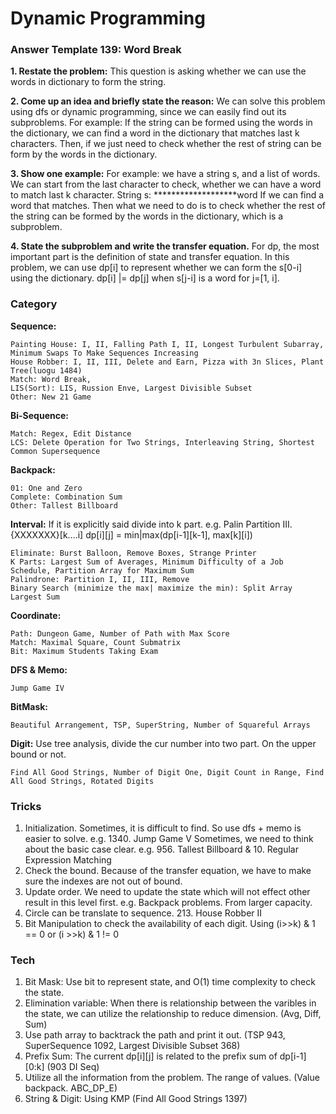 # Dynamic Programming

### Answer Template 139: Word Break

**1. Restate the problem:**
This question is asking whether we can use the words in dictionary to form the string.

**2. Come up an idea and briefly state the reason:** 
We can solve this problem using dfs or dynamic programming, since we can easily find out its subproblems.
For example: If the string can be formed using the words in the dictionary, we can find a word in the dictionary that matches last k characters. Then, if we just need to check whether the rest of string can be form by the words in the dictionary. 

**3. Show one example:**
For example: we have a string s, and a list of words. We can start from the last character to check, whether we can have a word to match last k character. 
String s: *******************word
If we can find a word that matches. Then what we need to do is to check whether the rest of the string can be formed by the words in the dictionary, which is a subproblem.

**4. State the subproblem and write the transfer equation.**
For dp, the most important part is the definition of state and transfer equation. 
In this problem, we can use dp[i] to represent whether we can form the s[0-i] using the dictionary.
dp[i] |= dp[j] when s[j-i] is a word for j=[1, i].


### Category

**Sequence:** 

    Painting House: I, II, Falling Path I, II, Longest Turbulent Subarray, Minimum Swaps To Make Sequences Increasing
    House Robber: I, II, III, Delete and Earn, Pizza with 3n Slices, Plant Tree(luogu 1484)
    Match: Word Break,
    LIS(Sort): LIS, Russion Enve, Largest Divisible Subset
    Other: New 21 Game
    
**Bi-Sequence:** 
    
    Match: Regex, Edit Distance
    LCS: Delete Operation for Two Strings, Interleaving String, Shortest Common Supersequence
    

**Backpack:** 

    01: One and Zero
    Complete: Combination Sum
    Other: Tallest Billboard

**Interval:** If it is explicitly said divide into k part. e.g. Palin Partition III.  {XXXXXXX}[k....i]  dp[i][j] = min|max(dp[i-1][k-1], max[k][i])
    
    Eliminate: Burst Balloon, Remove Boxes, Strange Printer
    K Parts: Largest Sum of Averages, Minimum Difficulty of a Job Schedule, Partition Array for Maximum Sum
    Palindrone: Partition I, II, III, Remove
    Binary Search (minimize the max| maximize the min): Split Array Largest Sum

**Coordinate:** 
    
    Path: Dungeon Game, Number of Path with Max Score
    Match: Maximal Square, Count Submatrix
    Bit: Maximum Students Taking Exam

**DFS & Memo:** 

    Jump Game IV

**BitMask:** 

    Beautiful Arrangement, TSP, SuperString, Number of Squareful Arrays

**Digit:** Use tree analysis, divide the cur number into two part. On the upper bound or not.

    Find All Good Strings, Number of Digit One, Digit Count in Range, Find All Good Strings, Rotated Digits

### Tricks
1. Initialization. 
Sometimes, it is difficult to find. So use dfs + memo is easier to solve. e.g. 1340. Jump Game V
Sometimes, we need to think about the basic case clear. e.g. 956. Tallest Billboard & 10. Regular Expression Matching
2. Check the bound. 
Because of the transfer equation, we have to make sure the indexes are not out of bound. 
3. Update order.
We need to update the state which will not effect other result in this level first. e.g. Backpack problems. From larger capacity. 
4. Circle can be translate to sequence. 213. House Robber II
5. Bit Manipulation to check the availability of each digit. Using (i>>k) & 1 == 0 or (i >>k) & 1 != 0

### Tech
1. Bit Mask: 
Use bit to represent state, and O(1) time complexity to check the state.
2. Elimination variable:
When there is relationship between the varibles in the state, we can utilize the relationship to reduce dimension. (Avg, Diff, Sum)
3. Use path array to backtrack the path and print it out. (TSP 943, SuperSequence 1092, Largest Divisible Subset 368)
4. Prefix Sum: The current dp[i][j] is related to the prefix sum of dp[i-1][0:k] (903 DI Seq)
5. Utilize all the information from the problem. The range of values. (Value backpack. ABC_DP_E)
6. String & Digit: Using KMP (Find All Good Strings 1397)
